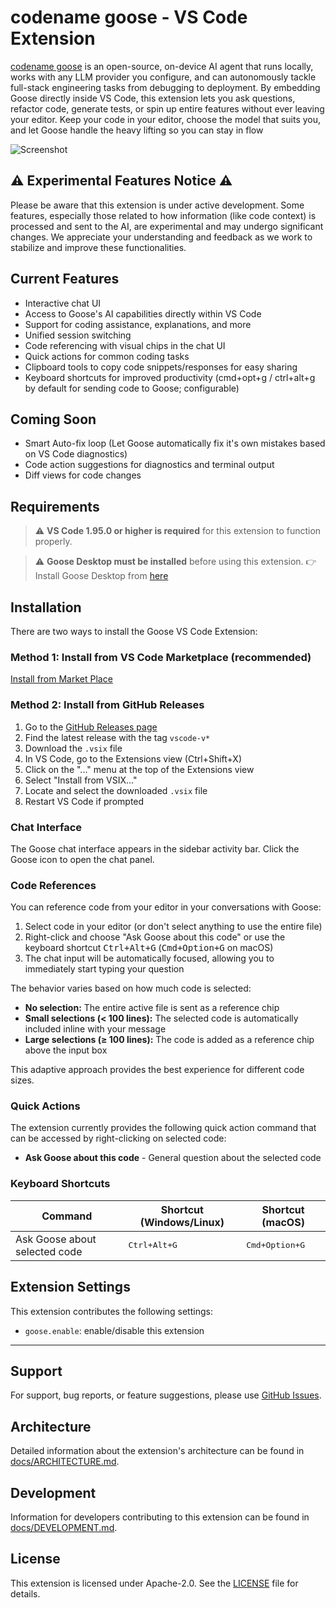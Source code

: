 # codename goose - VS Code Extension

[codename goose](https://block.github.io/goose/) is an open-source, on-device AI agent that runs locally, works with any LLM provider you configure, and can autonomously tackle full-stack engineering tasks from debugging to deployment. By embedding Goose directly inside VS Code, this extension lets you ask questions, refactor code, generate tests, or spin up entire features without ever leaving your editor. Keep your code in your editor, choose the model that suits you, and let Goose handle the heavy lifting so you can stay in flow

![Screenshot](./resources/screenshot.png)

## ⚠️ Experimental Features Notice ⚠️

Please be aware that this extension is under active development. Some features, especially those related to how information (like code context) is processed and sent to the AI, are experimental and may undergo significant changes. We appreciate your understanding and feedback as we work to stabilize and improve these functionalities.

## Current Features

* Interactive chat UI
* Access to Goose's AI capabilities directly within VS Code
* Support for coding assistance, explanations, and more
* Unified session switching
* Code referencing with visual chips in the chat UI
* Quick actions for common coding tasks
* Clipboard tools to copy code snippets/responses for easy sharing
* Keyboard shortcuts for improved productivity (cmd+opt+g / ctrl+alt+g by default for sending code to Goose; configurable)

## Coming Soon

* Smart Auto-fix loop (Let Goose automatically fix it's own mistakes based on VS Code diagnostics)
* Code action suggestions for diagnostics and terminal output
* Diff views for code changes

## Requirements

> ⚠️ **VS Code 1.95.0 or higher is required** for this extension to function properly.

> ⚠️ **Goose Desktop must be installed** before using this extension.
👉 Install Goose Desktop from [here](https://block.github.io/goose/)

## Installation

There are two ways to install the Goose VS Code Extension:

### Method 1: Install from VS Code Marketplace (recommended)
[Install from Market Place](https://marketplace.visualstudio.com/items?itemName=PremPillai.wingman-goose)

### Method 2: Install from GitHub Releases

1. Go to the [GitHub Releases page](https://github.com/cloud-on-prem/goose/releases)
2. Find the latest release with the tag `vscode-v*`
3. Download the `.vsix` file
4. In VS Code, go to the Extensions view (Ctrl+Shift+X)
5. Click on the "..." menu at the top of the Extensions view
6. Select "Install from VSIX..."
7. Locate and select the downloaded `.vsix` file
8. Restart VS Code if prompted

### Chat Interface

The Goose chat interface appears in the sidebar activity bar. Click the Goose icon to open the chat panel.

### Code References

You can reference code from your editor in your conversations with Goose:

1. Select code in your editor (or don't select anything to use the entire file)
2. Right-click and choose "Ask Goose about this code" or use the keyboard shortcut <kbd>Ctrl+Alt+G</kbd> (<kbd>Cmd+Option+G</kbd> on macOS)
3. The chat input will be automatically focused, allowing you to immediately start typing your question

The behavior varies based on how much code is selected:

* **No selection:** The entire active file is sent as a reference chip
* **Small selections (< 100 lines):** The selected code is automatically included inline with your message
* **Large selections (≥ 100 lines):** The code is added as a reference chip above the input box

This adaptive approach provides the best experience for different code sizes.

### Quick Actions

The extension currently provides the following quick action command that can be accessed by right-clicking on selected code:

* **Ask Goose about this code** - General question about the selected code

### Keyboard Shortcuts

| Command                       | Shortcut (Windows/Linux) | Shortcut (macOS)        |
| ----------------------------- | ------------------------ | ----------------------- |
| Ask Goose about selected code | <kbd>Ctrl+Alt+G</kbd>    | <kbd>Cmd+Option+G</kbd> |

## Extension Settings

This extension contributes the following settings:

* `goose.enable`: enable/disable this extension

----

## Support

For support, bug reports, or feature suggestions, please use [GitHub Issues](https://github.com/cloud-on-prem/goose/issues).


## Architecture

Detailed information about the extension's architecture can be found in [docs/ARCHITECTURE.md](./docs/ARCHITECTURE.md).

## Development

Information for developers contributing to this extension can be found in [docs/DEVELOPMENT.md](./docs/DEVELOPMENT.md).

## License

This extension is licensed under Apache-2.0.
See the [LICENSE](./LICENSE) file for details.
